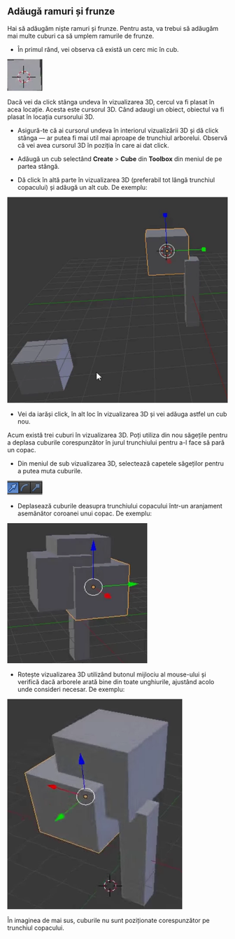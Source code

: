 ## Adăugă ramuri și frunze

Hai să adăugăm niște ramuri și frunze. Pentru asta, va trebui să adăugăm mai multe cuburi ca să umplem ramurile de frunze.

+ În primul rând, vei observa că există un cerc mic în cub.

![Cursor 3D](images/blender-3d-cursor.png)

Dacă vei da click stânga undeva în vizualizarea 3D, cercul va fi plasat în acea locație. Acesta este cursorul 3D. Când adaugi un obiect, obiectul va fi plasat în locația cursorului 3D.

+ Asigură-te că ai cursorul undeva în interiorul vizualizării 3D și dă click stânga — ar putea fi mai util mai aproape de trunchiul arborelui. Observă că vei avea cursorul 3D în poziția în care ai dat click.

+ Adăugă un cub selectând **Create** > **Cube** din **Toolbox** din meniul de pe partea stângă.

+ Dă click în altă parte în vizualizarea 3D (preferabil tot lângă trunchiul copacului) și adăugă un alt cub. De exemplu:

![Cuburi în Blender 2](images/blender-2-cubes.png)

+ Vei da iarăși click, în alt loc în vizualizarea 3D și vei adăuga astfel un cub nou.

Acum există trei cuburi în vizualizarea 3D. Poți utiliza din nou săgețile pentru a deplasa cuburile corespunzător în jurul trunchiului pentru a-l face să pară un copac.

+ Din meniul de sub vizualizarea 3D, selectează capetele săgeților pentru a putea muta cuburile.

![Săgețile](images/blender-handles-menu-1.png)

+ Deplasează cuburile deasupra trunchiului copacului într-un aranjament asemănător coroanei unui copac. De exemplu:

![Copac în Blender](images/blender-tree-1.png)

+ Rotește vizualizarea 3D utilizând butonul mijlociu al mouse-ului și verifică dacă arborele arată bine din toate unghiurile, ajustând acolo unde consideri necesar. De exemplu:

![Copac în Blender](images/blender-tree-2.png)

În imaginea de mai sus, cuburile nu sunt poziționate corespunzător pe trunchiul copacului.